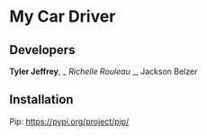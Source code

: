 # My Car Driver
## Developers
**Tyler Jeffrey**, _ _Richelle Rouleau_ _, Jackson Belzer

## Installation
Pip: https://pypi.org/project/pip/


